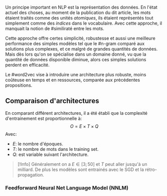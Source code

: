 Un principe important en NLP est la représentation des données. En l'état actuel des choses, au moment de la publication du dit article, les mots étaient traités comme des unités *atomiques*, ils étaient représentés tout simplement comme des *indices* dans le vocabulaire. Avec cette approche, il manquait la notion de #similiraté entre les mots.

Cette approche offre certes simplicité, robustesse et aussi une meilleure performance des simples modèles tel que le #n-gram comparé aux solutions plus complexes, et ce malgré de grandes quantités de données. Mais dès lors qu'on se spécialise dans un domaine donné, vu que la quantité de données disponible diminue, alors ces simples solutions perdent en efficacité.

Le #word2vec vise à introduire une architecture plus robuste, moins coûteuse en temps et en ressources, comparée aux précédentes propositions.

## Comparaison d'architectures
En comparant différent architectures, il a été établi que la complexité d'entrainement est proportionnelle à:
$$
O = E \times T \times Q
$$
Avec:
- $E$: le nombre d'époques.
- $T$: le nombre de mots dans le training set.
- $Q$: est variable suivant l'architecture.

>[!Info]
>Généralement on a $E \in [3;50]$ et $T$ peut aller jusqu'à un milliard.
>De plus les modèles sont entrainés avec le SGD et la rétro-propagation.

### Feedforward Neural Net Language Model (NNLM)

